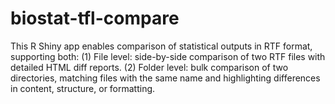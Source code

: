 # biostat-tfl-compare
This R Shiny app enables comparison of statistical outputs in RTF format, supporting both: (1) File level: side-by-side comparison of two RTF files with detailed HTML diff reports. (2) Folder level: bulk comparison of two directories, matching files with the same name and highlighting differences in content, structure, or formatting.
